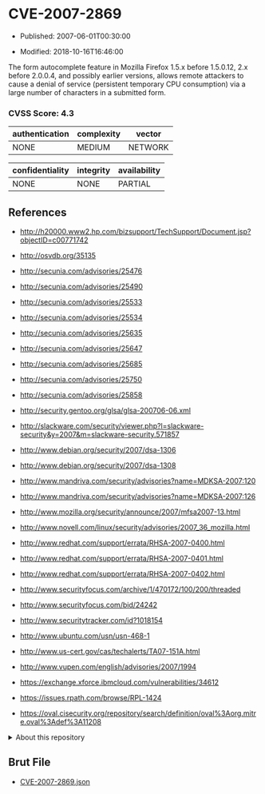 # CVE-2007-2869

- Published: 2007-06-01T00:30:00

- Modified: 2018-10-16T16:46:00

The form autocomplete feature in Mozilla Firefox 1.5.x before 1.5.0.12, 2.x before 2.0.0.4, and possibly earlier versions, allows remote attackers to cause a denial of service (persistent temporary CPU consumption) via a large number of characters in a submitted form.

### CVSS Score: **4.3**

| authentication | complexity | vector |
| --- | --- | --- |
| NONE | MEDIUM | NETWORK |

| confidentiality | integrity | availability |
| --- | --- | --- |
| NONE | NONE | PARTIAL |

## References

* http://h20000.www2.hp.com/bizsupport/TechSupport/Document.jsp?objectID=c00771742

* http://osvdb.org/35135

* http://secunia.com/advisories/25476

* http://secunia.com/advisories/25490

* http://secunia.com/advisories/25533

* http://secunia.com/advisories/25534

* http://secunia.com/advisories/25635

* http://secunia.com/advisories/25647

* http://secunia.com/advisories/25685

* http://secunia.com/advisories/25750

* http://secunia.com/advisories/25858

* http://security.gentoo.org/glsa/glsa-200706-06.xml

* http://slackware.com/security/viewer.php?l=slackware-security&y=2007&m=slackware-security.571857

* http://www.debian.org/security/2007/dsa-1306

* http://www.debian.org/security/2007/dsa-1308

* http://www.mandriva.com/security/advisories?name=MDKSA-2007:120

* http://www.mandriva.com/security/advisories?name=MDKSA-2007:126

* http://www.mozilla.org/security/announce/2007/mfsa2007-13.html

* http://www.novell.com/linux/security/advisories/2007_36_mozilla.html

* http://www.redhat.com/support/errata/RHSA-2007-0400.html

* http://www.redhat.com/support/errata/RHSA-2007-0401.html

* http://www.redhat.com/support/errata/RHSA-2007-0402.html

* http://www.securityfocus.com/archive/1/470172/100/200/threaded

* http://www.securityfocus.com/bid/24242

* http://www.securitytracker.com/id?1018154

* http://www.ubuntu.com/usn/usn-468-1

* http://www.us-cert.gov/cas/techalerts/TA07-151A.html

* http://www.vupen.com/english/advisories/2007/1994

* https://exchange.xforce.ibmcloud.com/vulnerabilities/34612

* https://issues.rpath.com/browse/RPL-1424

* https://oval.cisecurity.org/repository/search/definition/oval%3Aorg.mitre.oval%3Adef%3A11208

<details>
<summary>About this repository</summary> 

  This repository is part of the project [Live Hack CVE](https://github.com/Live-Hack-CVE). Main website can be found [www.live-hack.org](https://www.live-hack.org) 
  
  Made by [Sn0wAlice](https://github.com/Sn0wAlice) for the people that care about security and need to have a feed of the latest CVEs. Hope you enjoy it, don't forget to star the repo and follow me on [Twitter](https://twitter.com/Sn0wAlice) and [Github](https://github.com/Sn0wAlice). And that is my [personnal website](https://www.alice-snow.me/)

  - [Home Page](https://github.com/Live-Hack-CVE)
  - [Framework](https://github.com/Live-Hack-CVE/cve-framework)
  - [CVE database](https://github.com/Live-Hack-CVE/full_database)
  - [Changelog](https://github.com/Live-Hack-CVE/Changelog)
</details>

## Brut File

* [CVE-2007-2869.json](https://raw.githubusercontent.com/Live-Hack-CVE/full_database/main/cves/2007/CVE-2007-2869.json)

